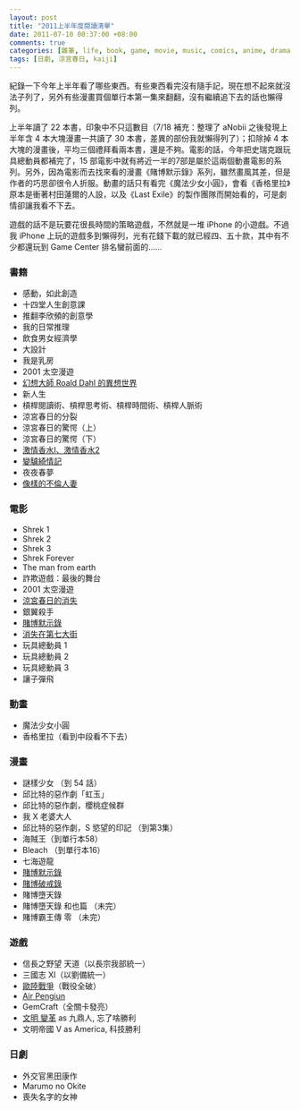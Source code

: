 ```yaml
--- 
layout: post
title: "2011上半年度閱讀清單"
date: 2011-07-10 00:37:00 +08:00
comments: true
categories: [雜筆, life, book, game, movie, music, comics, anime, drama]
tags: [日劇, 涼宮春日, kaiji]
---
```


紀錄一下今年上半年看了哪些東西。有些東西看完沒有隨手記，現在想不起來就沒法子列了，另外有些漫畫買個單行本第一集來翻翻，沒有繼續追下去的話也懶得列。

<!-- more -->

上半年讀了 22 本書，印象中不只這數目（7/18 補充：整理了 aNobii 之後發現上半年含 4 本大塊漫畫一共讀了 30 本書，差異的部份我就懶得列了）；扣除掉 4 本大塊的漫畫後，平均三個禮拜看兩本書，還是不夠。電影的話，今年把史瑞克跟玩具總動員都補完了，15 部電影中就有將近一半的7部是屬於這兩個動畫電影的系列。另外，因為電影而去找來看的漫畫《賭博默示錄》系列，雖然畫風其差，但是作者的巧思卻很令人折服。動畫的話只有看完《魔法少女小圓》，會看《香格里拉》原本是衝著村田蓮爾的人設，以及《Last Exile》的製作團隊而開始看的，可是劇情卻讓我看不下去。

遊戲的話不是玩要花很長時間的策略遊戲，不然就是一堆 iPhone 的小遊戲。不過我 iPhone 上玩的遊戲多到懶得列，光有花錢下載的就已經四、五十款，其中有不少都還玩到 Game Center 排名蠻前面的……

### 書籍

- 感動，如此創造
- 十四堂人生創意課
- 推翻李欣頻的創意學
- 我的日常推理
- 飲食男女經濟學
- 大設計
- 我是乳房
- 2001 太空漫遊
- [幻想大師 Roald Dahl 的異想世界](/blog/2011/06/02/the-best-of-roald-dahl/)
- 新人生
- 槓桿閱讀術、槓桿思考術、槓桿時間術、槓桿人脈術
- 涼宮春日的分裂
- 涼宮春日的驚愕（上）
- 涼宮春日的驚愕（下）
- [激情香水I、激情香水2](/blog/2011/06/07/le-perfume/)
- [變驢綺情記](/blog/2011/06/07/la-metamorphose/)
- 夜夜春夢
- [像樣的不倫人妻](/blog/2011/06/12/xianyang-de-bulung-renqi/)

### 電影

- Shrek 1
- Shrek 2
- Shrek 3
- Shrek Forever
- The man from earth
- 詐欺遊戲：最後的舞台
- 2001 太空漫遊
- [涼宮春日的消失](/blog/2011/06/02/suzumiya-haruhi-2010/)
- 銀翼殺手
- [賭博默示錄](/blog/2011/06/05/kaiji-the-movie/)
- [消失在第七大街](/blog/2011/06/12/vanishing-on-the-street/)
- 玩具總動員 1
- 玩具總動員 2
- 玩具總動員 3
- 讓子彈飛

### 動畫

- 魔法少女小圓
- 香格里拉（看到中段看不下去）

### 漫畫

- 謎樣少女 （到 54 話）
- 邱比特的惡作劇「虹玉」
- 邱比特的惡作劇，櫻桃症候群
- 我 X 老婆大人
- 邱比特的惡作劇，S 慾望的印記 （到第3集）
- 海賊王（到單行本58）
- Bleach （到單行本16）
- 七海遊龍
- [賭博默示錄](/blog/2011/06/05/kaiji-comics/)
- [賭博破戒錄](/blog/2011/06/06/kaiji-comics-part-2/)
- 賭博墮天錄
- 賭博墮天錄 和也篇 （未完）
- 賭博霸王傳 零 （未完）

### 遊戲

- 信長之野望 天道（以長宗我部統一）
- 三國志 XI（以劉備統一）
- [歐陸戰爭](/blog/2011/06/06/european-war-2/)（戰役全破）
- [Air Pengiun](/blog/2011/06/13/air-penguin/)
- GemCraft（全關卡發亮）
- [文明 變革](/blog/2011/06/19/civilization-revolution/) as 九鼎人, 忘了啥勝利
- 文明帝國 V as America, 科技勝利

### 日劇

- 外交官黑田康作
- Marumo no Okite
- 喪失名字的女神
